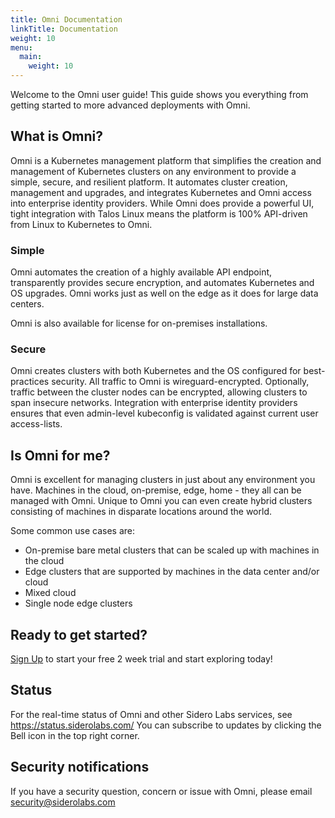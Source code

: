 ```yaml
---
title: Omni Documentation
linkTitle: Documentation
weight: 10
menu:
  main:
    weight: 10
---
```


Welcome to the Omni user guide! This guide shows you everything from getting started to more advanced deployments with Omni.

## What is Omni?

Omni is a Kubernetes management platform that simplifies the creation and management of Kubernetes clusters on any environment to provide a simple, secure, and resilient platform.
It automates cluster creation, management and upgrades, and integrates Kubernetes and Omni access into enterprise identity providers.
While Omni does provide a powerful UI, tight integration with Talos Linux means the platform is 100% API-driven from Linux to Kubernetes to Omni.

### Simple

Omni automates the creation of a highly available API endpoint, transparently provides secure encryption, and automates Kubernetes and OS upgrades.
Omni works just as well on the edge as it does for large data centers.

Omni is also available for license for on-premises installations.

### Secure

Omni creates clusters with both Kubernetes and the OS configured for best-practices security.
All traffic to Omni is wireguard-encrypted.
Optionally, traffic between the cluster nodes can be encrypted, allowing clusters to span insecure networks.
Integration with enterprise identity providers ensures that even admin-level kubeconfig is validated against current user access-lists.

## Is Omni for me?

Omni is excellent for managing clusters in just about any environment you have. Machines in the cloud, on-premise, edge, home - they all can be managed with Omni.
Unique to Omni you can even create hybrid clusters consisting of machines in disparate locations around the world.

Some common use cases are:

  - On-premise bare metal clusters that can be scaled up with machines in the cloud
  - Edge clusters that are supported by machines in the data center and/or cloud
  - Mixed cloud
  - Single node edge clusters

## Ready to get started?

[Sign Up](https://signup.siderolabs.io/) to start your free 2 week trial and start exploring today!

## Status
For the real-time status of Omni and other Sidero Labs services, see https://status.siderolabs.com/
You can subscribe to updates by clicking the Bell icon in the top right corner.

## Security notifications
If you have a security question, concern or issue with Omni, please email security@siderolabs.com

